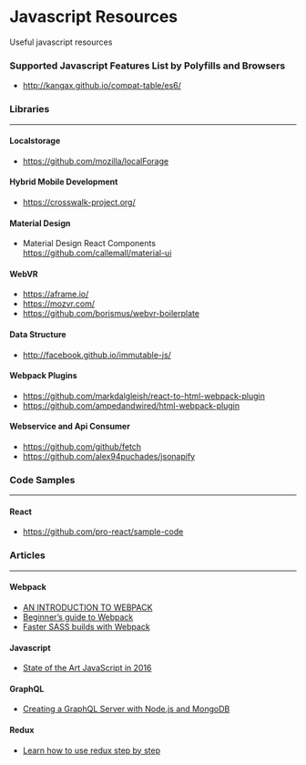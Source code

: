 # Javascript Resources
Useful javascript resources

### Supported Javascript Features List by Polyfills and Browsers
+ http://kangax.github.io/compat-table/es6/

### Libraries
---
#### Localstorage
+ https://github.com/mozilla/localForage

#### Hybrid Mobile Development
+ https://crosswalk-project.org/

#### Material Design
+ Material Design React Components https://github.com/callemall/material-ui

#### WebVR
+ https://aframe.io/
+ https://mozvr.com/
+ https://github.com/borismus/webvr-boilerplate

#### Data Structure
+ http://facebook.github.io/immutable-js/

#### Webpack Plugins

+ https://github.com/markdalgleish/react-to-html-webpack-plugin
+ https://github.com/ampedandwired/html-webpack-plugin

#### Webservice and Api Consumer

+ https://github.com/github/fetch
+ https://github.com/alex94puchades/jsonapify

### Code Samples
---
#### React

+ https://github.com/pro-react/sample-code

### Articles
---
#### Webpack
+ [AN INTRODUCTION TO WEBPACK](http://code.hootsuite.com/webpack-101/)
+ [Beginner’s guide to Webpack](https://medium.com/@dabit3/beginner-s-guide-to-webpack-b1f1a3638460#.afet6wahg)
+ [Faster SASS builds with Webpack](http://eng.localytics.com/faster-sass-builds-with-webpack/)

#### Javascript
+ [State of the Art JavaScript in 2016](https://medium.com/javascript-and-opinions/state-of-the-art-javascript-in-2016-ab67fc68eb0b?ref=webdesignernews.com#.uxt109kbf)

#### GraphQL
+ [Creating a GraphQL Server with Node.js and MongoDB](http://www.sitepoint.com/creating-graphql-server-nodejs-mongodb/)

#### Redux
+ [Learn how to use redux step by step](https://github.com/happypoulp/redux-tutorial)
